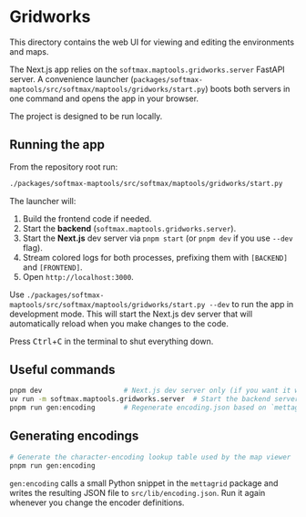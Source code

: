 # Gridworks

This directory contains the web UI for viewing and editing the environments and maps.

The Next.js app relies on the `softmax.maptools.gridworks.server` FastAPI server. A convenience launcher (`packages/softmax-maptools/src/softmax/maptools/gridworks/start.py`) boots both servers in one command and opens the app in your browser.

The project is designed to be run locally.

## Running the app

From the repository root run:

```bash
./packages/softmax-maptools/src/softmax/maptools/gridworks/start.py
```

The launcher will:

1. Build the frontend code if needed.
2. Start the **backend** (`softmax.maptools.gridworks.server`).
3. Start the **Next.js** dev server via `pnpm start` (or `pnpm dev` if you use `--dev` flag).
4. Stream colored logs for both processes, prefixing them with `[BACKEND]` and `[FRONTEND]`.
5. Open `http://localhost:3000`.

Use `./packages/softmax-maptools/src/softmax/maptools/gridworks/start.py --dev` to run the app in development mode. This will start the Next.js dev server that will automatically reload when you make changes to the code.

Press <kbd>Ctrl</kbd>+<kbd>C</kbd> in the terminal to shut everything down.

## Useful commands

```bash
pnpm dev                    # Next.js dev server only (if you want it without the backend)
uv run -m softmax.maptools.gridworks.server  # Start the backend server only
pnpm run gen:encoding       # Regenerate encoding.json based on `mettagrid.util.char_encoder` package.
```

## Generating encodings

```bash
# Generate the character-encoding lookup table used by the map viewer
pnpm run gen:encoding
```

`gen:encoding` calls a small Python snippet in the `mettagrid` package and writes the resulting JSON file to `src/lib/encoding.json`. Run it again whenever you change the encoder definitions.
